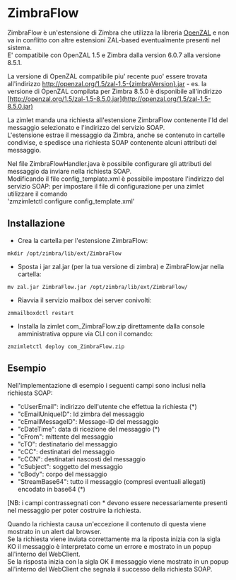 ZimbraFlow
========
ZimbraFlow è un'estensione di Zimbra che utilizza la libreria [OpenZAL](http://openzal.org) e non va in conflitto con altre estensioni ZAL-based eventualmente presenti nel sistema.  
E' compatibile con OpenZAL 1.5 e Zimbra dalla version 6.0.7 alla versione 8.5.1.

La versione di OpenZAL compatibile piu' recente puo' essere trovata all'indirizzo http://openzal.org/1.5/zal-1.5-{zimbraVersion}.jar - es. la versione di OpenZAL compilata per Zimbra 8.5.0 è disponibile all'indirizzo [http://openzal.org/1.5/zal-1.5-8.5.0.jar](http://openzal.org/1.5/zal-1.5-8.5.0.jar)

La zimlet manda una richiesta all'estensione ZimbraFlow contenente l'Id del messaggio selezionato e l'indirizzo del servizio SOAP.  
L'estensione estrae il messaggio da Zimbra, anche se contenuto in cartelle condivise, e spedisce una richiesta SOAP contenente alcuni attributi del messaggio.

Nel file ZimbraFlowHandler.java è possibile configurare gli attributi del messaggio da inviare nella richiesta SOAP.  
Modificando il file config_template.xml è possibile impostare l'indirizzo del servizio SOAP: per impostare il file di configurazione per una zimlet utilizzare il comando  
'zmzimletctl configure config_template.xml'

Installazione
-------
* Crea la cartella per l'estensione ZimbraFlow:
```
mkdir /opt/zimbra/lib/ext/ZimbraFlow
```
* Sposta i jar zal.jar (per la tua versione di zimbra) e ZimbraFlow.jar nella cartella:
```
mv zal.jar ZimbraFlow.jar /opt/zimbra/lib/ext/ZimbraFlow/
```
* Riavvia il servizio mailbox dei server conivolti:
```
zmmailboxdctl restart
```
* Installa la zimlet com_ZimbraFlow.zip direttamente dalla console amministrativa oppure via CLI con il comando:
```
zmzimletctl deploy com_ZimbraFlow.zip
```

Esempio
-------
Nell'implementazione di esempio i seguenti campi sono inclusi nella richiesta SOAP:

* "cUserEmail": indirizzo dell'utente che effettua la richiesta (\*)
* "cEmailUniqueID": Id zimbra del messaggio
* "cEmailMessageID": Message-ID del messaggio
* "cDateTime": data di ricezione del messaggio (\*)
* "cFrom": mittente del messaggio
* "cTO": destinatario del messaggio 
* "cCC": destinatari del messaggio
* "cCCN": destinatari nascosti del messaggio
* "cSubject": soggetto del messaggio
* "cBody": corpo del messaggio
* "StreamBase64": tutto il messaggio (compresi eventuali allegati) encodato in base64 (\*)


\[NB: i campi contrassegnati con \* devono essere necessariamente presenti nel messaggio per poter costruire la richiesta.


Quando la richiesta causa un'eccezione il contenuto di questa viene mostrato in un alert dal browser.  
Se la richiesta viene inviata correttamente ma la riposta inizia con la sigla KO il messaggio è interpretato come un errore e mostrato in un popup all'interno del WebClient.  
Se la risposta inizia con la sigla OK il messaggio viene mostrato in un popup all'interno del WebClient che segnala il successo della richiesta SOAP.

